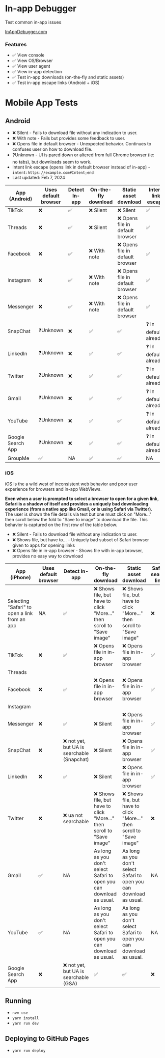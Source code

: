 # In-app Debugger

Test common in-app issues

[InAppDebugger.com](https://inappdebugger.com)

### Features

- ✅ View console
- ✅ View OS/Browser
- ✅ View user agent
- ✅ View in-app detection
- ✅ Test in-app downloads (on-the-fly and static assets)
- ✅ Test in-app escape links (Android + iOS)

# Mobile App Tests

## Android

- ❌ Silent - Fails to download file without any indication to user.
- ❌ With note - Fails but provides some feedback to user.
- ❌ Opens file in default browser - Unexpected behavior. Continues to confuses user on how to download file.
- ❓Unknown - UI is pared down or altered from full Chrome browser (ie: no tabs), but downloads seem to work.
- Intent link escape (opens link in default browser instead of in-app) - `intent:https://example.com#Intent;end`
- Last updated: Feb 7, 2024

| App (Android)     | Uses default browser | Detect In-app | On-the-fly download | Static asset download            | Intent link escape     |
| ----------------- | -------------------- | ------------- | ------------------- | -------------------------------- | ---------------------- |
| TikTok            | ❌                   | ✅            | ❌ Silent           | ❌ Silent                        | ✅                     |
| Threads           | ❌                   | ✅            | ❌ Silent           | ❌ Opens file in default browser | ✅                     |
| Facebook          | ❌                   | ✅            | ❌ With note        | ❌ Opens file in default browser | ✅                     |
| Instagram         | ❌                   | ✅            | ❌ With note        | ❌ Opens file in default browser | ✅                     |
| Messenger         | ❌                   | ✅            | ❌ With note        | ❌ Opens file in default browser | ✅                     |
| SnapChat          | ❓Unknown            | ❌            | ✅                  | ✅                               | ❓ In default already? |
| LinkedIn          | ❓Unknown            | ❌            | ✅                  | ✅                               | ❓ In default already? |
| Twitter           | ❓Unknown            | ❌            | ✅                  | ✅                               | ❓ In default already? |
| Gmail             | ❓Unknown            | ❌            | ✅                  | ✅                               | ❓ In default already? |
| YouTube           | ❓Unknown            | ❌            | ✅                  | ✅                               | ❓ In default already? |
| Google Search App | ❓Unknown            | ❌            | ✅                  | ✅                               | ❓ In default already? |
| GroupMe           | ✅                   | NA            | ✅                  | ✅                               | NA                     |

### iOS

iOS is the a wild west of inconsistent web behavior and poor user experience for browsers and in-app WebViews.

**Even when a user is prompted to select a browser to open for a given link, Safari is a shadow of itself and provides a uniquely bad downloading experience (from a native app like Gmail, or is using Safari via Twitter).** The user is shown the file details via text but one must click on "More..." then scroll below the fold to "Save to image" to download the file. This behavior is captured on the first row of the table below.

- ❌ Silent - Fails to download file without any indication to user.
- ❌ Shows file, but have to... - Uniquely bad subset of Safari browser given to apps for opening links
- ❌ Opens file in in-app browser - Shows file with in-app browser, provides no easy way to download

| App (iPhone)                                  | Uses default browser | Detect In-app                               | On-the-fly download                                                    | Static asset download                                                  | Safari search link | Browser app link |
| --------------------------------------------- | -------------------- | ------------------------------------------- | ---------------------------------------------------------------------- | ---------------------------------------------------------------------- | ------------------ | ---------------- |
| Selecting "Safari" to open a link from an app | NA                   | ✅                                          | ❌ Shows file, but have to click "More..." then scroll to "Save image" | ❌ Shows file, but have to click "More..." then scroll to "Save image" | ❌                 | ✅               |
| TikTok                                        | ❌                   | ✅                                          | ❌ Opens file in in-app browser                                        | ❌ Opens file in in-app browser                                        | ✅                 | ❌               |
| Threads                                       |                      |                                             |                                                                        |                                                                        |                    |                  |
| Facebook                                      | ❌                   | ✅                                          | ❌ Opens file in in-app browser                                        | ❌ Opens file in in-app browser                                        | ✅                 | ✅               |
| Instagram                                     |                      |                                             |                                                                        |                                                                        |                    |                  |
| Messenger                                     | ❌                   | ✅                                          | ❌ Silent                                                              | ❌ Opens file in in-app browser                                        | ✅                 | ✅               |
| SnapChat                                      | ❌                   | ❌ not yet, but UA is searchable (Snapchat) | ❌ Silent                                                              | ❌ Opens file in in-app browser                                        | ✅                 | ✅               |
| LinkedIn                                      | ❌                   | ✅                                          | ❌ Silent                                                              | ❌ Opens file in in-app browser                                        | ✅                 | ✅               |
| Twitter                                       | ❌                   | ❌ ua not searchable                        | ❌ Shows file, but have to click "More..." then scroll to "Save image" | ❌ Shows file, but have to click "More..." then scroll to "Save image" | ❌                 | ✅               |
| Gmail                                         | ✅                   | NA                                          | As long as you don't select Safari to open you can download as usual.  | As long as you don't select Safari to open you can download as usual.  | NA                 | NA               |
| YouTube                                       | ✅                   | NA                                          | As long as you don't select Safari to open you can download as usual.  | As long as you don't select Safari to open you can download as usual.  | NA                 | NA               |
| Google Search App                             | ❌                   | ❌ not yet, but UA is searchable (GSA)      | ✅                                                                     | ✅                                                                     | ❌                 | ❌               |

## Running

- `nvm use`
- `yarn install`
- `yarn run dev`

## Deploying to GitHub Pages

- `yarn run deploy`
